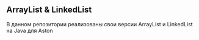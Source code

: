 ## ArrayList & LinkedList
В данном репозитории реализованы свои версии ArrayList и LinkedList на Java для Aston 
